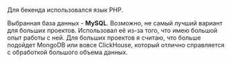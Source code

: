Для бекенда использовался язык PHP.

Выбранная база данных - **MySQL**. Возможно, не самый лучший вариант для больших проектов. 
Использовал её из-за того, что имею большой опыт работы с ней. 
Для больших проектов я считаю, что больше подойдет MongoDB или вовсе ClickHouse, который отлично справляется с обработкой большого объема данных.

